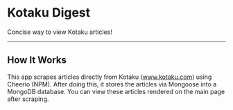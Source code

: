 # Kotaku Digest
Concise way to view Kotaku articles!

---

## How It Works
This app scrapes articles directly from Kotaku (www.kotaku.com) using Cheerio (NPM). After doing this, it stores the articles via Mongoose into a MongoDB database. You can view these articles rendered on the main page after scraping.

